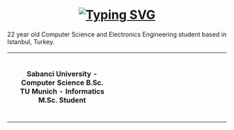 <h1 align="center">
     <a href="https://git.io/typing-svg"><img src="https://readme-typing-svg.herokuapp.com?font=d&duration=4000&pause=500&color=67DA2B&background=FFFFFF00&center=true&width=435&lines=Hello+There!+%F0%9F%91%8B+" alt="Typing SVG" /></a>
</h1>

22 year old Computer Science and Electronics Engineering student based in Istanbul, Turkey.
<table width="100%"> 
  <tr>
  <td width="50%">
       <br><p align="center"> <b>Sabanci University - Computer Science B.Sc. <br> TU Munich - Informatics M.Sc. Student </b> <br> <br>
         </p>
  </td>
  <td width="50%">
       
  </td>
  </table>

<!--
**kircova/kircova** is a ✨ _special_ ✨ repository because its `README.md` (this file) appears on your GitHub profile.

Here are some ideas to get you started:

- 🔭 I’m currently working on ...
- 🌱 I’m currently learning ...
- 👯 I’m looking to collaborate on ...
- 🤔 I’m looking for help with ...
- 💬 Ask me about ...
- 📫 How to reach me: ...
- 😄 Pronouns: ...
- ⚡ Fun fact: ...
-->

